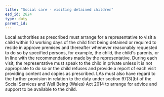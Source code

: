 ```yaml
---
title: "Social care - visiting detained children"
esd_id: 2824
type: duty
parent_id:  
---
```


Local authorities as prescribed must arrange for a representative to visit a child within 10 working days of the child first being detained or required to reside in approve premises and thereafter whenever reasonably requested to do so by specified persons, for example, the child, the child's parents, or in line with the recommendations made by the representative. During each visit, the representative must speak to the child in private unless it is not appropriate to do so or the child refuses and provide a report of each visit providing content and copies as prescribed.  LAs must also have regard to the further provision in relation to the duty under section 97(3)(b) of the Social Services and Well Being (Wales) Act 2014 to arrange for advice and support to be available to the child.

